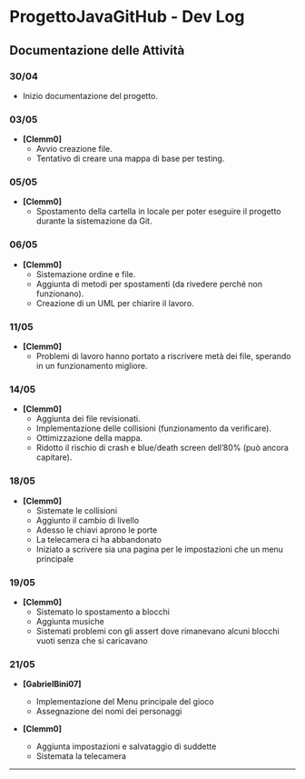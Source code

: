 # ProgettoJavaGitHub - Dev Log

## Documentazione delle Attività

### 30/04
- Inizio documentazione del progetto.

### 03/05
- **[Clemm0]**  
  - Avvio creazione file.
  - Tentativo di creare una mappa di base per testing.

### 05/05
- **[Clemm0]**  
  - Spostamento della cartella in locale per poter eseguire il progetto durante la sistemazione da Git.

### 06/05
- **[Clemm0]**  
  - Sistemazione ordine e file.
  - Aggiunta di metodi per spostamenti (da rivedere perché non funzionano).
  - Creazione di un UML per chiarire il lavoro.

### 11/05
- **[Clemm0]**  
  - Problemi di lavoro hanno portato a riscrivere metà dei file, sperando in un funzionamento migliore.

### 14/05
- **[Clemm0]**  
  - Aggiunta dei file revisionati.
  - Implementazione delle collisioni (funzionamento da verificare).
  - Ottimizzazione della mappa.
  - Ridotto il rischio di crash e blue/death screen dell’80% (può ancora capitare).

### 18/05
- **[Clemm0]**
  - Sistemate le collisioni
  - Aggiunto il cambio di livello
  - Adesso le chiavi aprono le porte
  - La telecamera ci ha abbandonato
  - Iniziato a scrivere sia una pagina per le impostazioni che un menu principale

### 19/05
- **[Clemm0]**
  - Sistemato lo spostamento a blocchi
  - Aggiunta musiche
  - Sistemati problemi con gli assert dove rimanevano alcuni blocchi vuoti senza che si caricavano

### 21/05
- **[GabrielBini07]**
  - Implementazione del Menu principale del gioco
  - Assegnazione dei nomi dei personaggi

- **[Clemm0]**
  - Aggiunta impostazioni e salvataggio di suddette
  - Sistemata la telecamera
---